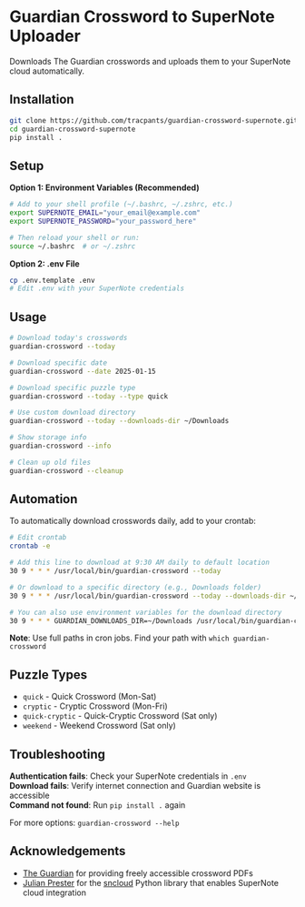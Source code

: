 # Guardian Crossword to SuperNote Uploader

Downloads The Guardian crosswords and uploads them to your SuperNote cloud automatically.

## Installation

```bash
git clone https://github.com/tracpants/guardian-crossword-supernote.git
cd guardian-crossword-supernote
pip install .
```

## Setup

**Option 1: Environment Variables (Recommended)**
```bash
# Add to your shell profile (~/.bashrc, ~/.zshrc, etc.)
export SUPERNOTE_EMAIL="your_email@example.com"
export SUPERNOTE_PASSWORD="your_password_here"

# Then reload your shell or run:
source ~/.bashrc  # or ~/.zshrc
```

**Option 2: .env File**
```bash
cp .env.template .env
# Edit .env with your SuperNote credentials
```

## Usage

```bash
# Download today's crosswords
guardian-crossword --today

# Download specific date
guardian-crossword --date 2025-01-15

# Download specific puzzle type
guardian-crossword --today --type quick

# Use custom download directory
guardian-crossword --today --downloads-dir ~/Downloads

# Show storage info
guardian-crossword --info

# Clean up old files
guardian-crossword --cleanup
```

## Automation

To automatically download crosswords daily, add to your crontab:

```bash
# Edit crontab
crontab -e

# Add this line to download at 9:30 AM daily to default location
30 9 * * * /usr/local/bin/guardian-crossword --today

# Or download to a specific directory (e.g., Downloads folder)
30 9 * * * /usr/local/bin/guardian-crossword --today --downloads-dir ~/Downloads

# You can also use environment variables for the download directory
30 9 * * * GUARDIAN_DOWNLOADS_DIR=~/Downloads /usr/local/bin/guardian-crossword --today
```

**Note**: Use full paths in cron jobs. Find your path with `which guardian-crossword`

## Puzzle Types

- `quick` - Quick Crossword (Mon-Sat)
- `cryptic` - Cryptic Crossword (Mon-Fri)  
- `quick-cryptic` - Quick-Cryptic Crossword (Sat only)
- `weekend` - Weekend Crossword (Sat only)

## Troubleshooting

**Authentication fails**: Check your SuperNote credentials in `.env`  
**Download fails**: Verify internet connection and Guardian website is accessible  
**Command not found**: Run `pip install .` again

For more options: `guardian-crossword --help`

## Acknowledgements

- [The Guardian](https://www.theguardian.com/crosswords) for providing freely accessible crossword PDFs
- [Julian Prester](https://github.com/julianprester) for the [sncloud](https://github.com/julianprester/sncloud) Python library that enables SuperNote cloud integration
